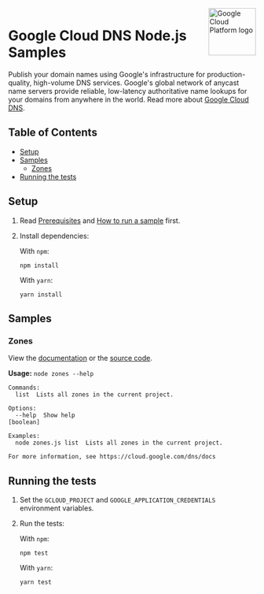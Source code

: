 <img src="https://avatars2.githubusercontent.com/u/2810941?v=3&s=96" alt="Google Cloud Platform logo" title="Google Cloud Platform" align="right" height="96" width="96"/>

# Google Cloud DNS Node.js Samples

Publish your domain names using Google's infrastructure for production-quality,
high-volume DNS services. Google's global network of anycast name servers
provide reliable, low-latency authoritative name lookups for your domains from
anywhere in the world. Read more about [Google Cloud DNS][dns_docs].

[dns_docs]: https://cloud.google.com/dns/docs

## Table of Contents

* [Setup](#setup)
* [Samples](#samples)
  * [Zones](#zones)
* [Running the tests](#running-the-tests)

## Setup

1.  Read [Prerequisites][prereq] and [How to run a sample][run] first.
1.  Install dependencies:

    With `npm`:

        npm install

    With `yarn`:

        yarn install

[prereq]: ../README.md#prerequisities
[run]: ../README.md#how-to-run-a-sample

## Samples

### Zones

View the [documentation][zones_docs] or the [source code][zones_code].

__Usage:__ `node zones --help`

```
Commands:
  list  Lists all zones in the current project.

Options:
  --help  Show help                                                                                            [boolean]

Examples:
  node zones.js list  Lists all zones in the current project.

For more information, see https://cloud.google.com/dns/docs
```

[zones_docs]: https://cloud.google.com/dns/docs
[zones_code]: zones.js

## Running the tests

1.  Set the `GCLOUD_PROJECT` and `GOOGLE_APPLICATION_CREDENTIALS` environment
    variables.

1.  Run the tests:

    With `npm`:

        npm test

    With `yarn`:

        yarn test
